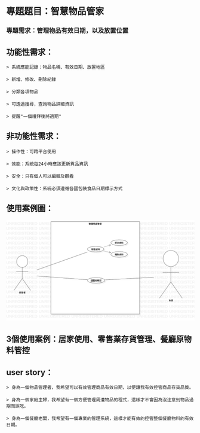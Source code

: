 # `專題題目：智慧物品管家`
### 專題需求：管理物品有效日期，以及放置位置
## 功能性需求：
```
> 系統應能記錄：物品名稱、有效日期、放置地區

> 新增、修改、刪除紀錄

> 分類各項物品

> 可透過搜尋，查詢物品詳細資訊

> 提醒"一個禮拜後將過期"
```
## 非功能性需求：
```
> 操作性：可跨平台使用

> 效能：系統每24小時應該更新貨品資訊

> 安全：只有個人可以編輯及觀看

> 文化與政策性：系統必須遵循各國包裝食品日期標示方式
```
## 使用案例圖：
![使用案例圖](使用案例圖.png "MAGIC SHOP")
## 3個使用案例：居家使用、零售業存貨管理、餐廳原物料管控

## user story：

```
> 身為一個物品管理者，我希望可以有效管理商品有效日期，以便讓我有效控管商品存貨品質。

> 身為一個家庭主婦，我希望有一個方便管理周遭物品的程式，這樣才不會因為沒注意到物品過期而誤吃。

> 身為一個餐廳老闆，我希望有一個專業的管理系統，這樣才能有效的控管整個餐廳物料的有效日期。
```
